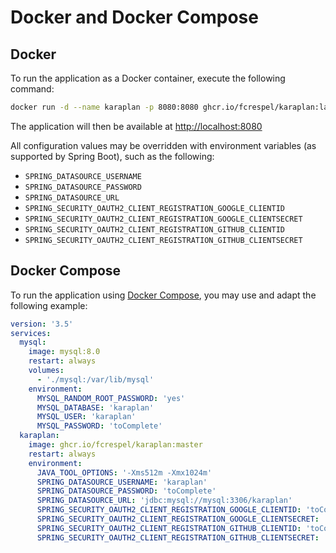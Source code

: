 # Docker and Docker Compose

## Docker

To run the application as a Docker container, execute the following command:

```sh
docker run -d --name karaplan -p 8080:8080 ghcr.io/fcrespel/karaplan:latest
```

The application will then be available at [http://localhost:8080](http://localhost:8080)

All configuration values may be overridden with environment variables (as supported by Spring Boot), such as the following:

* `SPRING_DATASOURCE_USERNAME`
* `SPRING_DATASOURCE_PASSWORD`
* `SPRING_DATASOURCE_URL`
* `SPRING_SECURITY_OAUTH2_CLIENT_REGISTRATION_GOOGLE_CLIENTID`
* `SPRING_SECURITY_OAUTH2_CLIENT_REGISTRATION_GOOGLE_CLIENTSECRET`
* `SPRING_SECURITY_OAUTH2_CLIENT_REGISTRATION_GITHUB_CLIENTID`
* `SPRING_SECURITY_OAUTH2_CLIENT_REGISTRATION_GITHUB_CLIENTSECRET`

## Docker Compose

To run the application using [Docker Compose](https://docs.docker.com/compose/), you may use and adapt the following example:

```yaml
version: '3.5'
services:
  mysql:
    image: mysql:8.0
    restart: always
    volumes:
      - './mysql:/var/lib/mysql'
    environment:
      MYSQL_RANDOM_ROOT_PASSWORD: 'yes'
      MYSQL_DATABASE: 'karaplan'
      MYSQL_USER: 'karaplan'
      MYSQL_PASSWORD: 'toComplete'
  karaplan:
    image: ghcr.io/fcrespel/karaplan:master
    restart: always
    environment:
      JAVA_TOOL_OPTIONS: '-Xms512m -Xmx1024m'
      SPRING_DATASOURCE_USERNAME: 'karaplan'
      SPRING_DATASOURCE_PASSWORD: 'toComplete'
      SPRING_DATASOURCE_URL: 'jdbc:mysql://mysql:3306/karaplan'
      SPRING_SECURITY_OAUTH2_CLIENT_REGISTRATION_GOOGLE_CLIENTID: 'toComplete'
      SPRING_SECURITY_OAUTH2_CLIENT_REGISTRATION_GOOGLE_CLIENTSECRET: 'toComplete'
      SPRING_SECURITY_OAUTH2_CLIENT_REGISTRATION_GITHUB_CLIENTID: 'toComplete'
      SPRING_SECURITY_OAUTH2_CLIENT_REGISTRATION_GITHUB_CLIENTSECRET: 'toComplete'
```